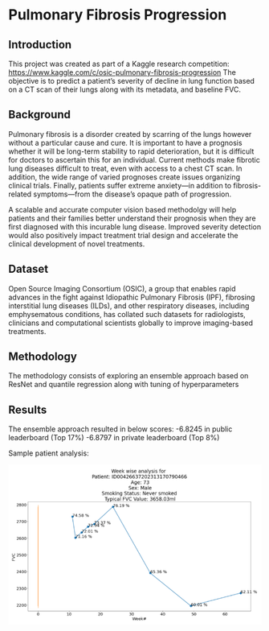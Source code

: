 # Pulmonary Fibrosis Progression
## Introduction
This project was created as part of a Kaggle research competition: https://www.kaggle.com/c/osic-pulmonary-fibrosis-progression
The objective is to predict a patient’s severity of decline in lung function based on a CT scan of their lungs along with its metadata, and baseline FVC.

## Background
Pulmonary fibrosis is a disorder created by scarring of the lungs however without a particular cause and cure. It is important to have a prognosis whether it will be long-term stability to rapid deterioration, but it is difficult for doctors to ascertain this for an individual. Current methods make fibrotic lung diseases difficult to treat, even with access to a chest CT scan. In addition, the wide range of varied prognoses create issues organizing clinical trials. Finally, patients suffer extreme anxiety—in addition to fibrosis-related symptoms—from the disease’s opaque path of progression.

A scalable and accurate computer vision based methodolgy will help patients and their families better understand their prognosis when they are first diagnosed with this incurable lung disease. Improved severity detection would also positively impact treatment trial design and accelerate the clinical development of novel treatments.

## Dataset
Open Source Imaging Consortium (OSIC), a group that enables rapid advances in the fight against Idiopathic Pulmonary Fibrosis (IPF), fibrosing interstitial lung diseases (ILDs), and other respiratory diseases, including emphysematous conditions, has collated such datasets for radiologists, clinicians and computational scientists globally to improve imaging-based treatments.

## Methodology

The methodology consists of exploring an ensemble approach based on ResNet and quantile regression along with tuning of hyperparameters

## Results
The ensemble approach resulted in below scores:
-6.8245 in public leaderboard (Top 17%)
-6.8797 in private leaderboard (Top 8%)

Sample patient analysis:

![alt text](https://github.com/nirvana1707/pulmonary-fibrosis-progression/blob/main/images/patient_eda.PNG)


